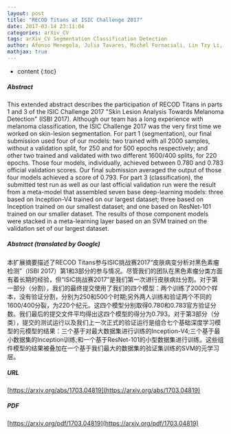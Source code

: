 ```yaml
---
layout: post
title: "RECOD Titans at ISIC Challenge 2017"
date: 2017-03-14 23:11:04
categories: arXiv_CV
tags: arXiv_CV Segmentation Classification Detection
author: Afonso Menegola, Julia Tavares, Michel Fornaciali, Lin Tzy Li, Sandra Avila, Eduardo Valle
mathjax: true
---
```


* content
{:toc}

##### Abstract
This extended abstract describes the participation of RECOD Titans in parts 1 and 3 of the ISIC Challenge 2017 "Skin Lesion Analysis Towards Melanoma Detection" (ISBI 2017). Although our team has a long experience with melanoma classification, the ISIC Challenge 2017 was the very first time we worked on skin-lesion segmentation. For part 1 (segmentation), our final submission used four of our models: two trained with all 2000 samples, without a validation split, for 250 and for 500 epochs respectively; and other two trained and validated with two different 1600/400 splits, for 220 epochs. Those four models, individually, achieved between 0.780 and 0.783 official validation scores. Our final submission averaged the output of those four models achieved a score of 0.793. For part 3 (classification), the submitted test run as well as our last official validation run were the result from a meta-model that assembled seven base deep-learning models: three based on Inception-V4 trained on our largest dataset; three based on Inception trained on our smallest dataset; and one based on ResNet-101 trained on our smaller dataset. The results of those component models were stacked in a meta-learning layer based on an SVM trained on the validation set of our largest dataset.

##### Abstract (translated by Google)
本扩展摘要描述了RECOD Titans参与ISIC挑战赛2017“皮肤病变分析对黑色素瘤检测”（ISBI 2017）第1和3部分的参与情况。尽管我们的团队在黑色素瘤分类方面有着长期的经验，但“ISIC挑战赛2017”是我们第一次进行皮肤病灶分割。对于第一部分（分割），我们的最终提交使用了我们的四个模型：两个训练了2000个样本，没有验证分割，分别为250和500个时期;另外两人训练和验证两个不同的1600/400分裂，为220个纪元。这四个模型分别取得0.780和0.783官方验证分数。我们最后的提交文件平均得出这四个模型的得分为0.793。对于第3部分（分类），提交的测试运行以及我们上一次正式的验证运行是组合七个基础深度学习模型的元模型的结果：三个基于对最大数据集进行训练的Inception-V4;三个基于最小数据集的Inception训练;和一个基于ResNet-101的小型数据集进行训练。这些组件模型的结果被叠加在一个基于我们最大的数据集的验证集训练的SVM的元学习层。

##### URL
[https://arxiv.org/abs/1703.04819](https://arxiv.org/abs/1703.04819)

##### PDF
[https://arxiv.org/pdf/1703.04819](https://arxiv.org/pdf/1703.04819)

